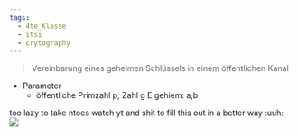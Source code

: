 ```yaml
---
tags:
  - 4te_Klasse
  - itsi
  - crytography
---
```

> Vereinbarung eines geheimen Schlüssels in einem öffentlichen Kanal

- Parameter
	- öffentliche Primzahl p; Zahl g E gehiem: a,b

too lazy to take ntoes watch yt and shit to fill this out in a better way :uuh:
![](diffie%20helman%2013-10-2025-36.excalidraw.svg)
